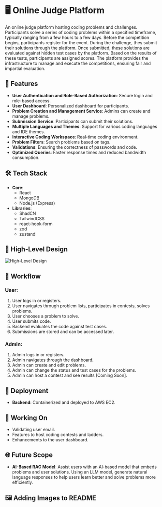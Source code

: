 # 🖥️ Online Judge Platform

An online judge platform hosting coding problems and challenges. Participants solve a series of coding problems within a specified timeframe, typically ranging from a few hours to a few days. Before the competition begins, participants register for the event. During the challenge, they submit their solutions through the platform. Once submitted, these solutions are evaluated against hidden test cases by the platform. Based on the results of these tests, participants are assigned scores. The platform provides the infrastructure to manage and execute the competitions, ensuring fair and impartial evaluation.

## 🌟 Features

- **User Authentication and Role-Based Authorization**: Secure login and role-based access.
- **User Dashboard**: Personalized dashboard for participants.
- **Problem Creation and Management Service**: Admins can create and manage problems.
- **Submission Service**: Participants can submit their solutions.
- **Multiple Languages and Themes**: Support for various coding languages and IDE themes.
- **Interactive Coding Workspace**: Real-time coding environment.
- **Problem Filters**: Search problems based on tags.
- **Validations**: Ensuring the correctness of passwords and code.
- **Optimized Queries**: Faster response times and reduced bandwidth consumption.

## 🛠️ Tech Stack

- **Core**:
  - React
  - MongoDB
  - Node.js (Express)
- **Libraries**:
  - ShadCN
  - TailwindCSS
  - react-hook-form
  - zod
  - zustand

## 🎨 High-Level Design

![High-Level Design](path/to/your/design-image.png)

## 🔄 Workflow

### User:
1. User logs in or registers.
2. User navigates through problem lists, participates in contests, solves problems.
3. User chooses a problem to solve.
4. User submits code.
5. Backend evaluates the code against test cases.
6. Submissions are stored and can be accessed later.

### Admin:
1. Admin logs in or registers.
2. Admin navigates through the dashboard.
3. Admin can create and edit problems.
4. Admin can change the status and test cases for the problems.
5. Admin can host a contest and see results [Coming Soon].

## 🚀 Deployment

- **Backend**: Containerized and deployed to AWS EC2.

## 🔧 Working On

- Validating user email.
- Features to host coding contests and ladders.
- Enhancements to the user dashboard.

## 🌐 Future Scope

- **AI-Based RAG Model**: Assist users with an AI-based model that embeds problems and user solutions. Using an LLM model, generate natural language responses to help users learn better and solve problems more efficiently.

## 🖼️ Adding Images to README

